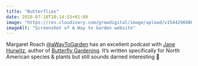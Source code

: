 ```yaml
---
title: "Butterflies"
date: 2018-07-10T10:14:53+01:00
image: "https://res.cloudinary.com/growdigital/image/upload/v1544296980/a-way-to-garden-41507384310.png"
imageAlt: "Screenshot of A Way to Garden website"
---
```


Margaret Roach [@aWayToGarden](https://twitter.com/awaytogarden) has an excellent podcast with [Jane Hurwitz](https://janehurwitz.com), author of [Butterfly Gardening](https://press.princeton.edu/titles/11290.html). It’s written specifically for North American species & plants but still sounds darned interesting 🙂
